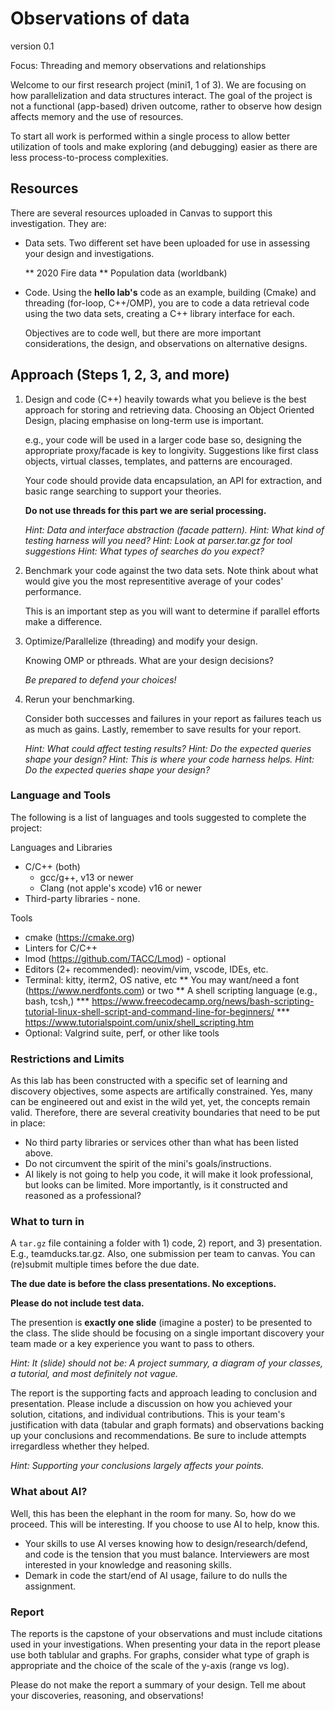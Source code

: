 # Observations of data

version 0.1 

Focus: Threading and memory observations and relationships

Welcome to our first research project (mini1, 1 of 3). We are
focusing on how parallelization and data structures interact. 
The goal of the project is not a functional (app-based) driven
outcome, rather to observe how design affects memory and the 
use of resources. 

To start all work is performed within a single process to allow
better utilization of tools and make exploring (and debugging)
easier as there are less process-to-process complexities.


## Resources

There are several resources uploaded in Canvas to support this 
investigation. They are:

   * Data sets. Two different set have been uploaded for use in
     assessing your design and investigations.

     ** 2020 Fire data
     ** Population data (worldbank)

   * Code. Using the **hello lab's** code as an example, 
     building (Cmake) and threading (for-loop, C++/OMP), you are to
     code a data retrieval code using the two data sets, creating 
     a C++ library interface for each. 

    


     Objectives are to code well, but there are more important 
     considerations, the design, and observations on alternative
     designs.
 

## Approach (Steps 1, 2, 3, and more)

   1. Design and code (C++) heavily towards what you believe 
      is the best approach for storing and retrieving data. Choosing
      an Object Oriented Design, placing emphasise on long-term use is
      important. 

      e.g., your code will be used in a larger code base so, designing
      the appropriate proxy/facade is key to longivity. Suggestions like
      first class objects, virtual classes, templates, and patterns are
      encouraged. 
 
      Your code should provide data encapsulation, an API for extraction, 
      and basic range searching to support your theories.
 
      **Do not use threads for this part we are serial processing.**
 
      *Hint: Data and interface abstraction (facade pattern).*
      *Hint: What kind of testing harness will you need?*
      *Hint: Look at parser.tar.gz for tool suggestions*
      *Hint: What types of searches do you expect?*

   2. Benchmark your code against the two data sets. Note think
      about what would give you the most representitive average of
      your codes' performance. 

      This is an important step as you will want to determine if
      parallel efforts make a difference.

   3. Optimize/Parallelize (threading) and modify your design.
 
      Knowing OMP or pthreads. What are your design decisions?

      *Be prepared to defend your choices!*

   4. Rerun your benchmarking. 

      Consider both successes and failures in your report as
      failures teach us as much as gains. Lastly, remember to 
      save results for your report.
 
      *Hint: What could affect testing results?*
      *Hint: Do the expected queries shape your design?*
      *Hint: This is where your code harness helps.*
      *Hint: Do the expected queries shape your design?*


### Language and Tools

The following is a list of languages and tools suggested to complete 
the project:

   Languages and Libraries
   * C/C++ (both)
     * gcc/g++, v13 or newer
     * Clang (not apple's xcode) v16 or newer
   * Third-party libraries - none.

   Tools
   * cmake (https://cmake.org)
   * Linters for C/C++ 
   * lmod (https://github.com/TACC/Lmod) - optional
   * Editors (2+ recommended): neovim/vim, vscode, IDEs, etc.
   * Terminal: kitty, iterm2, OS native, etc
        ** You may want/need a font (https://www.nerdfonts.com) or two
        ** A shell scripting language (e.g., bash, tcsh,)
              *** https://www.freecodecamp.org/news/bash-scripting-tutorial-linux-shell-script-and-command-line-for-beginners/
              *** https://www.tutorialspoint.com/unix/shell_scripting.htm 
   * Optional: Valgrind suite, perf, or other like tools


### Restrictions and Limits

As this lab has been constructed with a specific set of learning and
discovery objectives, some aspects are artifically constrained. Yes,
many can be engineered out and exist in the wild yet, yet, the concepts 
remain valid. Therefore, there are several creativity boundaries that 
need to be put in place:

  * No third party libraries or services other than what has been 
    listed above.
  * Do not circumvent the spirit of the mini's goals/instructions.
  * AI likely is not going to help you code, it will make it look
    professional, but looks can be limited. More importantly, is
    it constructed and reasoned as a professional?


### What to turn in

A `tar.gz` file containing a folder with 1) code, 2) report, and 
3) presentation. E.g., teamducks.tar.gz. Also, one submission
per team to canvas. You can (re)submit multiple times before the
due date. 

**The due date is before the class presentations. No exceptions.**

**Please do not include test data.**

The presention is **exactly one slide** (imagine a poster) to be
presented to the class. The slide should be focusing on a single
important discovery your team made or a key experience you want
to pass to others. 

*Hint: It (slide) should not be: A project summary, a diagram of your 
classes, a tutorial, and most definitely not vague.*

The report is the supporting facts and approach leading to conclusion
and presentation. Please include a discussion on how you achieved your 
solution, citations, and individual contributions.  This is your team's 
justification with data (tabular and graph formats) and observations 
backing up your conclusions and recommendations.  Be sure to include 
attempts irregardless whether they helped. 

*Hint: Supporting your conclusions largely affects your points.*


### What about AI?

Well, this has been the elephant in the room for many. So, how 
do we proceed. This will be interesting. If you choose to use 
AI to help, know this.

   * Your skills to use AI verses knowing how to 
     design/research/defend, and code is the tension that you 
     must balance. Interviewers are most interested in your 
     knowledge and reasoning skills.
   * Demark in code the start/end of AI usage, failure to do 
     nulls the assignment.


### Report

The reports is the capstone of your observations and must include
citations used in your investigations. When presenting your data
in the report please use both tablular and graphs. For graphs,
consider what type of graph is appropriate and the choice of the
scale of the y-axis (range vs log). 

Please do not make the report a summary of your design. Tell me 
about your discoveries, reasoning, and observations!
